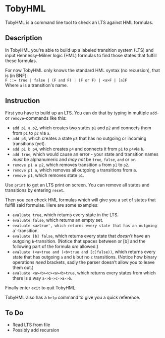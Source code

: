 # TobyHML
TobyHML is a command line tool to check an LTS against HML formulas.

## Description
In TobyHML you're able to build up a labeled transition system (LTS) and input Hennessy-Milner logic (HML) formulas to find those states that fulfill these formulas.

For now TobyHML only knows the standard HML syntax (no recursion), that is (in BNF):<br>
`F ::= true | false | (F and F) | (F or F) | <a>F | [a]F`<br>
Where `a` is a transition's name.

## Instruction
First you have to build up an LTS. You can do that by typing in multiple `add`- or `remove`-commands like this:
- `add p1 a p2`, which creates two states `p1` and `p2` and connects them from `p1` to `p2` via `a`.
- `add p3`, which creates a state `p3` that has no outgoing or incoming transitions (yet).
- `add p1 b p4`, which creates `p4` and connects it from `p1` to `p4`via `b`.
- `add true`, which would cause an error - your state and transition names *must* be alphanumeric and *may not* be `true`, `false`, `and` or `or`.
- `remove p1 a p2`, which removes transition `a` from `p1` to `p2`.
- `remove p1 a`, which removes all outgoing `a` transitions from a.
- `remove p1`, which removes state `p1`.

Use `print` to get an LTS print on screen. You can remove all states and transitions by entering `reset`.

Then you can check HML formulas which will give you a set of states that fulfill said formulas. Here are some examples:
- `evaluate true`, which returns every state in the LTS.
- `evaluate false`, which returns an empty set.
- `evaluate <a>true', which returns every state that has an outgoing `a`-transition.
- `evaluate [b] false`, which returns every state that *doesn't* have an outgoing `b`-transition. (Notice that spaces between <a> or [b] and the following part of the formula *are* allowed.)
- `evaluate (<a>true and (<b>true and [c]false))`, which returns every state that has outgoing `a` and `b` but no `c` transitions. (Notice how binary operations *need* brackets, sadly the parser doesn't allow you to leave them out.)
- `evaluate <a><b><c><a><b>true`, which returns every states from which there is a way `a->b->c->a->b`.

Finally enter `exit` to quit TobyHML.

TobyHML also has a `help` command to give you a quick reference.

## To Do
- Read LTS from file
- Possibly add recursion
